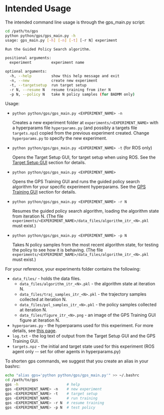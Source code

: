 Intended Usage
==============

The intended command line usage is through the gps_main.py script:
```sh
cd /path/to/gps
python python/gps/gps_main.py -h
usage: gps_main.py [-h] [-n] [-t] [-r N] experiment

Run the Guided Policy Search algorithm.

positional arguments:
  experiment         experiment name

optional arguments:
  -h, --help         show this help message and exit
  -n, --new          create new experiment
  -t, --targetsetup  run target setup
  -r N, --resume N   resume training from iter N
  -p N, --policy N   take N policy samples (for BADMM only)
```
Usage:
* `python python/gps/gps_main.py <EXPERIMENT_NAME> -n`

  Creates a new experiment folder at  `experiments/<EXPERIMENT_NAME>` with a hyperparams file `hyperparams.py` (and possibly a targets file `targets.npz`) copied from the previous experiment created. Change `hyperparams.py` to specify the new experiment.

* `python python/gps/gps_main.py <EXPERIMENT_NAME> -t` (for ROS only)

  Opens the Target Setup GUI, for target setup when using ROS. See the [Target Setup GUI](gui.html#target-setup-gui-for-ros-only) section for details.

* `python python/gps/gps_main.py <EXPERIMENT_NAME>`

  Opens the GPS Training GUI and runs the guided policy search algorithm for your specific experiment hyperparams. See the [GPS Training GUI](gui.html#gps-training-gui) section for details.

* `python python/gps/gps_main.py <EXPERIMENT_NAME> -r N`

  Resumes the guided policy search algorithm, loading the algorithm state from iteration N. (The file `experiments/<EXPERIMENT_NAME>/data_files/algorithm_itr_<N>.pkl` must exist.)

* `python python/gps/gps_main.py <EXPERIMENT_NAME> -p N`

  Takes N policy samples from the most recent algorithm state, for testing the policy to see how it is behaving. (The file `experiments/<EXPERIMENT_NAME>/data_files/algorithm_itr_<N>.pkl` must exist.)


For your reference, your experiments folder contains the following:

  * `data_files/` - holds the data files.
    * `data_files/algorithm_itr_<N>.pkl` - the algorithm state at iteration N.
    * `data_files/traj_samples_itr_<N>.pkl` - the trajectory samples collected at iteration N.
    * `data_files/pol_samples_itr_<N>.pkl` - the policy samples collected at iteration N.
    * `data_files/figure_itr_<N>.png` - an image of the GPS Training GUI figure at iteration N.
  * `hyperparams.py` - the hyperparams used for this experiment. For more details, see [this page](hyperparams.html).
  * `log.txt` - the log text of output from the Target Setup GUI and the GPS Training GUI.
  * `targets.npz` - the initial and target state used for this experiment (ROS agent only -- set for other agents in hyperparams.py)

To shorten gps commands, we suggest that you create an alias in your bashrc:
```sh
echo "alias gps='python python/gps/gps_main.py'" >> ~/.bashrc
cd /path/to/gps
gps -h                      # help
gps <EXPERIMENT_NAME> -n    # new experiment
gps <EXPERIMENT_NAME> -t    # target setup
gps <EXPERIMENT_NAME>       # run training
gps <EXPERIMENT_NAME> -r N  # resume training
gps <EXPERIMENT_NAME> -p N  # test policy
```
